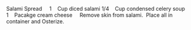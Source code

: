 Salami Spread
 
 
1    Cup diced salami
1/4    Cup condensed celery soup
1    Pacakge cream cheese
 
 
Remove skin from salami.  Place all in container and Osterize.
